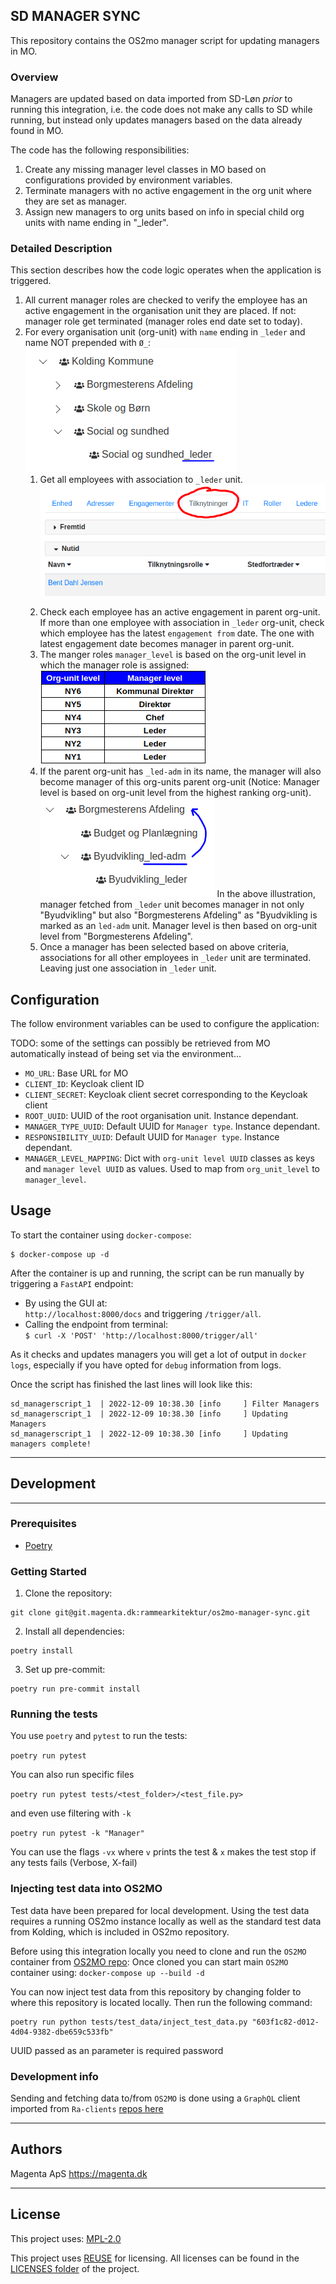 <!--
SPDX-FileCopyrightText: 2022 Magenta ApS <https://magenta.dk>
SPDX-License-Identifier: MPL-2.0
-->

## SD MANAGER SYNC
This repository contains the OS2mo manager script for updating managers in MO.

### Overview
Managers are updated based on data imported from SD-Løn _prior_ to running this integration, i.e.
the code does not make any calls to SD while running, but instead only updates managers
based on the data already found in MO.

The code has the following responsibilities:

1. Create any missing manager level classes in MO based on configurations provided by
   environment variables.
2. Terminate managers with no active engagement in the org unit where they are set
   as manager.
3. Assign new managers to org units based on info in special child org units
   with name ending in "_leder".

### Detailed Description
This section describes how the code logic operates when the application is triggered.

1. All current manager roles are checked to verify the employee has an active engagement in the organisation unit
   they are placed. If not: manager role get terminated (manager roles end date set to today).
2. For every organisation unit (org-unit) with `name` ending in `_leder` and name NOT prepended with `Ø_`:
   ![_leder org-unit](readme_images/_leder.png  "_leder org-unit")
   1. Get all employees with association to `_leder` unit.
      ![Tilknytninger](readme_images/tilknytning.png  "Tilknytninger")</p>
   2. Check each employee has an active engagement in parent org-unit. If more than
      one employee with association in `_leder` org-unit, check which employee has
      the latest `engagement from` date. The one with latest engagement date becomes
      manager in parent org-unit.
   3. The manger roles `manager_level` is based on the org-unit level in which
      the manager role is assigned:
      ![Manager level](readme_images/manager_level.png)
   4. If the parent org-unit has `_led-adm` in its name, the manager will also become
      manager of this org-units parent org-unit (Notice: Manager level is based
      on org-unit level from the highest ranking org-unit).
      ![led-adm](readme_images/_led-adm.png)
      In the above illustration, manager fetched from `_leder` unit becomes manager
      in not only "Byudvikling" but also "Borgmesterens Afdeling" as "Byudvikling is
      marked as an `led-adm` unit. Manager level is then based on org-unit level
      from "Borgmesterens Afdeling".
   5. Once a manager has been selected based on above criteria, associations for all
      other employees in `_leder` unit are terminated. Leaving just one association
      in `_leder` unit.


## Configuration

The follow environment variables can be used to configure the application:

TODO: some of the settings can possibly be retrieved from MO automatically
instead of being set via the environment...

* `MO_URL`:  Base URL for MO
* `CLIENT_ID`:  Keycloak client ID
* `CLIENT_SECRET`: Keycloak client secret corresponding to the Keycloak client
* `ROOT_UUID`: UUID of the root organisation unit. Instance dependant.
* `MANAGER_TYPE_UUID`: Default UUID for `Manager type`. Instance dependant.
* `RESPONSIBILITY_UUID`: Default UUID for `Manager type`. Instance dependant.
* `MANAGER_LEVEL_MAPPING`: Dict with `org-unit level UUID` classes as keys and `manager level UUID` as values. Used to map from `org_unit_level` to `manager_level`.


## Usage

To start the container using `docker-compose`:
```
$ docker-compose up -d
```

After the container is up and running, the script can be run manually by
triggering a `FastAPI` endpoint:

 * By using the GUI at:<br>
```http://localhost:8000/docs```
and triggering `/trigger/all`.
 * Calling the endpoint from terminal: <br>
```$ curl -X 'POST' 'http://localhost:8000/trigger/all'``` <br>

As it checks and updates managers you will get a lot of output in `docker logs`,
especially if you have opted for `debug` information from logs.

Once the script has finished the last lines will look like this:

```
sd_managerscript_1  | 2022-12-09 10:38.30 [info     ] Filter Managers
sd_managerscript_1  | 2022-12-09 10:38.30 [info     ] Updating Managers
sd_managerscript_1  | 2022-12-09 10:38.30 [info     ] Updating managers complete!

```
***
## Development
***
### Prerequisites

- [Poetry](https://github.com/python-poetry/poetry)

### Getting Started

1. Clone the repository:
```
git clone git@git.magenta.dk:rammearkitektur/os2mo-manager-sync.git
```

2. Install all dependencies:
```
poetry install
```

3. Set up pre-commit:
```
poetry run pre-commit install
```

### Running the tests

You use `poetry` and `pytest` to run the tests:

`poetry run pytest`

You can also run specific files

`poetry run pytest tests/<test_folder>/<test_file.py>`

and even use filtering with `-k`

`poetry run pytest -k "Manager"`

You can use the flags `-vx` where `v` prints the test & `x` makes the test stop if any tests fails (Verbose, X-fail)

### Injecting test data into OS2MO
Test data have been prepared for local development. Using the test data requires
a running OS2mo instance locally as well as the standard test data from Kolding,
which is included in OS2mo repository.

Before using this integration locally you need to clone and run the `OS2MO` container from [OS2MO repo](https://git.magenta.dk/rammearkitektur/os2mo):
Once cloned you can start main `OS2MO` container using:
```docker-compose up --build -d```

You can now inject test data from this repository by changing folder to where this repository is located locally.
Then run the following command:

```
poetry run python tests/test_data/inject_test_data.py "603f1c82-d012-4d04-9382-dbe659c533fb"
```
UUID passed as an parameter is required password

### Development info

Sending and fetching data to/from `OS2MO` is done using a `GraphQL` client imported from `Ra-clients` [repos here](https://git.magenta.dk/rammearkitektur/ra-clients)

***

## Authors

Magenta ApS <https://magenta.dk>
***
## License

This project uses: [MPL-2.0](LICENSES/MPL-2.0.txt)

This project uses [REUSE](https://reuse.software) for licensing.
All licenses can be found in the [LICENSES folder](LICENSES) of the project.
